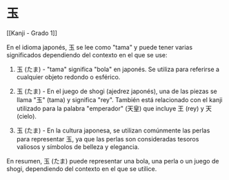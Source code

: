 # 玉

[[Kanji - Grado 1]]

En el idioma japonés, 玉 se lee como "tama" y puede tener varias significados dependiendo del contexto en el que se use:

1. 玉 (たま) - "tama" significa "bola" en japonés. Se utiliza para referirse a cualquier objeto redondo o esférico.

2. 玉 (たま) - En el juego de shogi (ajedrez japonés), una de las piezas se llama "玉" (tama) y significa "rey". También está relacionado con el kanji utilizado para la palabra "emperador" (天皇) que incluye 王 (rey) y 天 (cielo).

3. 玉 (たま) - En la cultura japonesa, se utilizan comúnmente las perlas para representar 玉, ya que las perlas son consideradas tesoros valiosos y símbolos de belleza y elegancia.

En resumen, 玉 (たま) puede representar una bola, una perla o un juego de shogi, dependiendo del contexto en el que se utilice.
